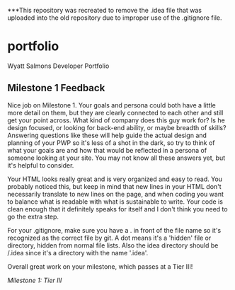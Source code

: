 ***This repository was recreated to remove the .idea file that was uploaded into the old repository due to improper use of the .gitignore file. 


# portfolio
Wyatt Salmons Developer Portfolio

## Milestone 1 Feedback
Nice job on Milestone 1. Your goals and persona could both have a little more detail on them, but they are clearly connected to each other and still get your point across. What kind of company does this guy work for? Is he design focused, or looking for back-end ability, or maybe breadth of skills? Answering questions like these will help guide the actual design and planning of your PWP so it's less of a shot in the dark, so try to think of what your goals are and how that would be reflected in a persona of someone looking at your site. You may not know all these answers yet, but it's helpful to consider.

Your HTML looks really great and is very organized and easy to read. You probably noticed this, but keep in mind that new lines in your HTML don't necessarily translate to new lines on the page, and when coding you want to balance what is readable with what is sustainable to write. Your code is clean enough that it definitely speaks for itself and I don't think you need to go the extra step.

For your .gitignore, make sure you have a . in front of the file name so it's recognized as the correct file by git. A dot means it's a 'hidden' file or directory, hidden from normal file lists. Also the idea directory should be /.idea since it's a directory with the name '.idea'.

Overall great work on your milestone, which passes at a Tier III!

*Milestone 1: Tier III*
